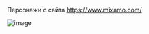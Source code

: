 Персонажи с сайта https://www.mixamo.com/

![image](https://user-images.githubusercontent.com/36669204/57621193-7c720400-7593-11e9-8121-4258a3b2f6fe.png)
